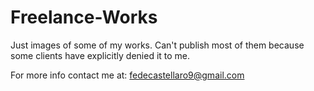 # Freelance-Works
Just images of some of my works. Can't publish most of them because some clients have explicitly denied it to me.

For more info contact me at: fedecastellaro9@gmail.com
